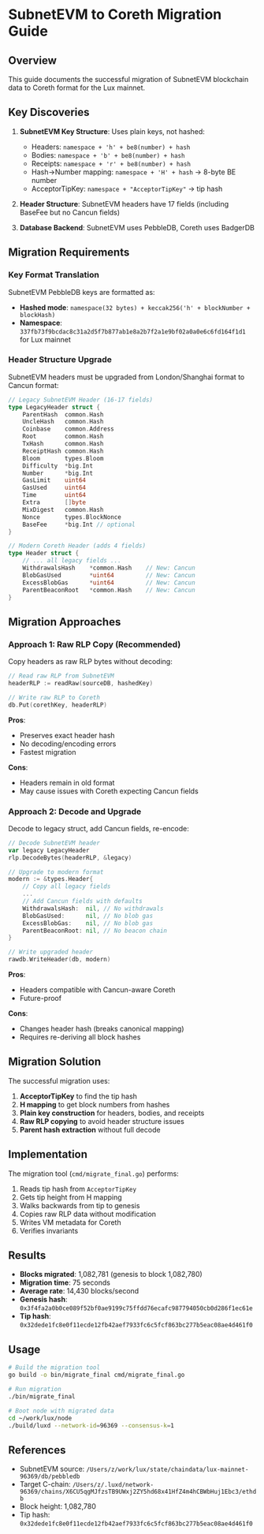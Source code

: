 # SubnetEVM to Coreth Migration Guide

## Overview

This guide documents the successful migration of SubnetEVM blockchain data to Coreth format for the Lux mainnet.

## Key Discoveries

1. **SubnetEVM Key Structure**: Uses plain keys, not hashed:
   - Headers: `namespace + 'h' + be8(number) + hash`
   - Bodies: `namespace + 'b' + be8(number) + hash`
   - Receipts: `namespace + 'r' + be8(number) + hash`
   - Hash→Number mapping: `namespace + 'H' + hash` → 8-byte BE number
   - AcceptorTipKey: `namespace + "AcceptorTipKey"` → tip hash

2. **Header Structure**: SubnetEVM headers have 17 fields (including BaseFee but no Cancun fields)
3. **Database Backend**: SubnetEVM uses PebbleDB, Coreth uses BadgerDB

## Migration Requirements

### Key Format Translation

SubnetEVM PebbleDB keys are formatted as:
- **Hashed mode**: `namespace(32 bytes) + keccak256('h' + blockNumber + blockHash)`
- **Namespace**: `337fb73f9bcdac8c31a2d5f7b877ab1e8a2b7f2a1e9bf02a0a0e6c6fd164f1d1` for Lux mainnet

### Header Structure Upgrade

SubnetEVM headers must be upgraded from London/Shanghai format to Cancun format:

```go
// Legacy SubnetEVM Header (16-17 fields)
type LegacyHeader struct {
    ParentHash  common.Hash
    UncleHash   common.Hash
    Coinbase    common.Address
    Root        common.Hash
    TxHash      common.Hash
    ReceiptHash common.Hash
    Bloom       types.Bloom
    Difficulty  *big.Int
    Number      *big.Int
    GasLimit    uint64
    GasUsed     uint64
    Time        uint64
    Extra       []byte
    MixDigest   common.Hash
    Nonce       types.BlockNonce
    BaseFee     *big.Int // optional
}

// Modern Coreth Header (adds 4 fields)
type Header struct {
    // ... all legacy fields ...
    WithdrawalsHash    *common.Hash    // New: Cancun
    BlobGasUsed        *uint64         // New: Cancun
    ExcessBlobGas      *uint64         // New: Cancun
    ParentBeaconRoot   *common.Hash    // New: Cancun
}
```

## Migration Approaches

### Approach 1: Raw RLP Copy (Recommended)

Copy headers as raw RLP bytes without decoding:

```go
// Read raw RLP from SubnetEVM
headerRLP := readRaw(sourceDB, hashedKey)

// Write raw RLP to Coreth
db.Put(corethKey, headerRLP)
```

**Pros**: 
- Preserves exact header hash
- No decoding/encoding errors
- Fastest migration

**Cons**:
- Headers remain in old format
- May cause issues with Coreth expecting Cancun fields

### Approach 2: Decode and Upgrade

Decode to legacy struct, add Cancun fields, re-encode:

```go
// Decode SubnetEVM header
var legacy LegacyHeader
rlp.DecodeBytes(headerRLP, &legacy)

// Upgrade to modern format
modern := &types.Header{
    // Copy all legacy fields
    ...
    // Add Cancun fields with defaults
    WithdrawalsHash:  nil, // No withdrawals
    BlobGasUsed:      nil, // No blob gas
    ExcessBlobGas:    nil, // No blob gas
    ParentBeaconRoot: nil, // No beacon chain
}

// Write upgraded header
rawdb.WriteHeader(db, modern)
```

**Pros**:
- Headers compatible with Cancun-aware Coreth
- Future-proof

**Cons**:
- Changes header hash (breaks canonical mapping)
- Requires re-deriving all block hashes

## Migration Solution

The successful migration uses:

1. **AcceptorTipKey** to find the tip hash
2. **H mapping** to get block numbers from hashes
3. **Plain key construction** for headers, bodies, and receipts
4. **Raw RLP copying** to avoid header structure issues
5. **Parent hash extraction** without full decode

## Implementation

The migration tool (`cmd/migrate_final.go`) performs:

1. Reads tip hash from `AcceptorTipKey`
2. Gets tip height from H mapping
3. Walks backwards from tip to genesis
4. Copies raw RLP data without modification
5. Writes VM metadata for Coreth
6. Verifies invariants

## Results

- **Blocks migrated**: 1,082,781 (genesis to block 1,082,780)
- **Migration time**: 75 seconds
- **Average rate**: 14,430 blocks/second
- **Genesis hash**: `0x3f4fa2a0b0ce089f52bf0ae9199c75ffdd76ecafc987794050cb0d286f1ec61e`
- **Tip hash**: `0x32dede1fc8e0f11ecde12fb42aef7933fc6c5fcf863bc277b5eac08ae4d461f0`

## Usage

```bash
# Build the migration tool
go build -o bin/migrate_final cmd/migrate_final.go

# Run migration
./bin/migrate_final

# Boot node with migrated data
cd ~/work/lux/node
./build/luxd --network-id=96369 --consensus-k=1
```

## References

- SubnetEVM source: `/Users/z/work/lux/state/chaindata/lux-mainnet-96369/db/pebbledb`
- Target C-chain: `/Users/z/.luxd/network-96369/chains/X6CU5qgMJfzsTB9UWxj2ZY5hd68x41HfZ4m4hCBWbHuj1Ebc3/ethdb`
- Block height: 1,082,780
- Tip hash: `0x32dede1fc8e0f11ecde12fb42aef7933fc6c5fcf863bc277b5eac08ae4d461f0`